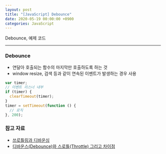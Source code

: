```yaml
---
layout: post
title: "[JavaScript] Debounce"
date: 2020-05-19 00:00:00 +0900
categories: JavaScript
---
```


Debounce, 예제 코드

---

### Debounce

- 연달아 호출되는 함수의 마지막만 호출하도록 하는 것
- window resize, 검색 등과 같이 연속된 이벤트가 발생하는 경우 사용

```javascript
var timer;
// 이벤트 리스너 내부
if (timer) {
  clearTimeout(timer);
}
timer = setTimeout(function () {
  // 로직
}, 200);
```

### 참고 자료

- [쓰로틀링과 디바운싱](https://www.zerocho.com/category/JavaScript/post/59a8e9cb15ac0000182794fa)
- [디바운스(Debounce)와 스로틀(Throttle) 그리고 차이점](https://webclub.tistory.com/607)

